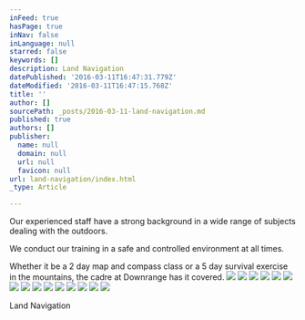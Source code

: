 ```yaml
---
inFeed: true
hasPage: true
inNav: false
inLanguage: null
starred: false
keywords: []
description: Land Navigation
datePublished: '2016-03-11T16:47:31.779Z'
dateModified: '2016-03-11T16:47:15.768Z'
title: ''
author: []
sourcePath: _posts/2016-03-11-land-navigation.md
published: true
authors: []
publisher:
  name: null
  domain: null
  url: null
  favicon: null
url: land-navigation/index.html
_type: Article

---
```

Our experienced staff have a strong background in a wide range of subjects dealing with the outdoors.

We conduct our training in a safe and controlled environment at all times.

Whether it be a 2 day map and compass class or a 5 day survival exercise in the mountains, the cadre at Downrange has it covered.
![](https://the-grid-user-content.s3-us-west-2.amazonaws.com/70103fc2-4ea3-4434-89fd-133a776d65a4.jpg)
![](https://the-grid-user-content.s3-us-west-2.amazonaws.com/bde912ac-3e26-49cc-a743-7b0a0e1259a4.jpg)
![](https://the-grid-user-content.s3-us-west-2.amazonaws.com/27abb6d7-0baa-4814-93f6-e6c15764616c.jpg)
![](https://the-grid-user-content.s3-us-west-2.amazonaws.com/46090383-1b26-4a96-a3e8-aa8fdd8542ec.jpg)
![](https://the-grid-user-content.s3-us-west-2.amazonaws.com/7026ee53-d78a-439f-80b1-5f9bf490201a.jpg)
![](https://the-grid-user-content.s3-us-west-2.amazonaws.com/c8a17598-444d-4be6-aef2-2f85dfcba56f.jpg)
![](https://the-grid-user-content.s3-us-west-2.amazonaws.com/5057c881-4b91-4324-be49-876b5f7b31e3.jpg)
![](https://the-grid-user-content.s3-us-west-2.amazonaws.com/b077f646-a537-4b2a-bb38-6d392d2b7151.jpg)
![](https://the-grid-user-content.s3-us-west-2.amazonaws.com/f3400e6e-bfd4-4d03-9f74-2312f918cefe.jpg)
![](https://the-grid-user-content.s3-us-west-2.amazonaws.com/6a37733d-6774-4795-a49d-3a49aad375fc.jpg)
![](https://the-grid-user-content.s3-us-west-2.amazonaws.com/7ad025ca-36f3-4da2-9ed7-9fc208e73962.jpg)
![](https://the-grid-user-content.s3-us-west-2.amazonaws.com/910c572f-76ff-463e-bc75-f5e38562b6c2.jpg)
![](https://the-grid-user-content.s3-us-west-2.amazonaws.com/bbe9e494-2c7c-4bb5-b15f-d5dcb3f66ec1.jpg)
![](https://the-grid-user-content.s3-us-west-2.amazonaws.com/2efca7e7-b131-47c4-ad2d-1162825ccfce.jpg)
![](https://the-grid-user-content.s3-us-west-2.amazonaws.com/22e2bc9a-263a-46a5-841c-c01f7ef9f820.jpg)

Land Navigation